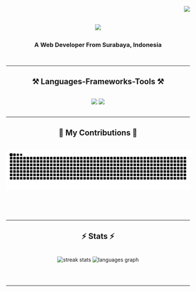 <img align="right" src="https://visitor-badge.laobi.icu/badge?page_id=d4goat.d4goat" />

<h1 align="center">
    <img src="https://readme-typing-svg.herokuapp.com/?font=Poppins&size=35&center=true&vCenter=true&width=500&height=70&duration=3500&lines=Hi+There!+👋;+I'm+Achmadillah+Yusuf!;" />
</h1>

<h3 align="center">A Web Developer From Surabaya, Indonesia</h3>

<br/>
 <hr/>
 
<h2 align="center">⚒️ Languages-Frameworks-Tools ⚒️</h2>
<br/>
<div align="center">
    <img src="https://skillicons.dev/icons?i=react,vue,bootstrap,html,css,vscode,github,tailwind,git" />
    <img src="https://skillicons.dev/icons?i=nodejs,javascript,typescript" /><br>
</div>

<br/>
<hr/>

<div align="center">
  <h2>🐍 My Contributions 🐍</h2>
  <br>
  <img alt="snake eating my contributions" src="https://raw.githubusercontent.com/d4goat/d4goat/output/snake.svg" />
  
  <br/><br/><br/>
</div>

<hr/>

<h2 align="center">⚡ Stats ⚡</h2>
<br>
<div align=center>
  <img height="150" src="https://github-readme-streak-stats-salesp07.vercel.app/?user=d4goat&count_private=true&theme=react&border_radius=10" alt="streak stats"/>
    <img src="https://github-readme-stats.vercel.app/api/top-langs?username=d4goat&locale=en&hide_title=false&layout=compact&card_width=320&langs_count=5&theme=react&hide_border=false" height="150" alt="languages graph"  />
</div>

<br/><br/>

<hr/>

<br/>

<br/>
